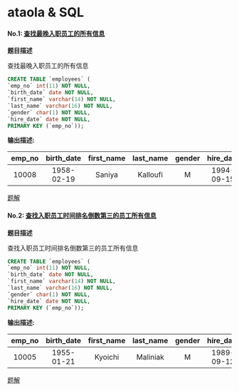 # ataola & SQL

#### No.1: [查找最晚入职员工的所有信息](https://www.nowcoder.com/practice/218ae58dfdcd4af195fff264e062138f?tpId=82&tqId=29753&tPage=1&rp=&ru=/ta/sql&qru=/ta/sql/question-ranking)


**题目描述**

查找最晚入职员工的所有信息

```sql
CREATE TABLE `employees` (
`emp_no` int(11) NOT NULL,
`birth_date` date NOT NULL,
`first_name` varchar(14) NOT NULL,
`last_name` varchar(16) NOT NULL,
`gender` char(1) NOT NULL,
`hire_date` date NOT NULL,
PRIMARY KEY (`emp_no`));
```

**输出描述:**

| emp_no | birth_date |	first_name | last_name | gender | hire_date |
| :----: | :----: | :----: | :----: | :----: | :----: |
| 10008 | 1958-02-19 | Saniya | Kalloufi | M | 1994-09-15 |

[题解](tijie/01.md)


#### No.2: [查找入职员工时间排名倒数第三的员工所有信息](https://www.nowcoder.com/practice/ec1ca44c62c14ceb990c3c40def1ec6c?tpId=82&tqId=29754&tPage=1&rp=&ru=/ta/sql&qru=/ta/sql/question-ranking)

**题目描述**

查找入职员工时间排名倒数第三的员工所有信息

```sql
CREATE TABLE `employees` (
`emp_no` int(11) NOT NULL,
`birth_date` date NOT NULL,
`first_name` varchar(14) NOT NULL,
`last_name` varchar(16) NOT NULL,
`gender` char(1) NOT NULL,
`hire_date` date NOT NULL,
PRIMARY KEY (`emp_no`));
```
**输出描述:**

| emp_no | birth_date |	first_name | last_name | gender | hire_date |
| :----: | :----: | :----: | :----: | :----: | :----: |
| 10005 | 1955-01-21 | Kyoichi | Maliniak | M |1989-09-12 |

[题解](tijie/02.md)